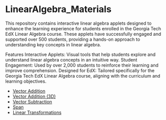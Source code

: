 # LinearAlgebra_Materials

This repository contains interactive linear algebra applets designed to enhance the learning experience for students enrolled in the Georgia Tech EdX Linear Algebra course. These applets have successfully engaged and supported over 500 students, providing a hands-on approach to understanding key concepts in linear algebra.

Features
Interactive Applets: Visual tools that help students explore and understand linear algebra concepts in an intuitive way.
Student Engagement: Used by over 2,000 students to reinforce their learning and improve comprehension.
Designed for EdX: Tailored specifically for the Georgia Tech EdX Linear Algebra course, aligning with the curriculum and learning objectives.

- [Vector Addition](https://www.geogebra.org/m/p6r837u7)
- [Vector Addition (3D)](https://www.geogebra.org/m/nympx4uu)
- [Vector Subtraction](https://www.geogebra.org/m/eghgxzgg)
- [Span](https://www.geogebra.org/m/vttm3kgq)
- [Linear Transformations](https://www.geogebra.org/m/vm7hhfe8)
